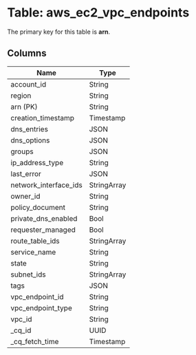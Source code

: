 # Table: aws_ec2_vpc_endpoints


The primary key for this table is **arn**.


## Columns
| Name          | Type          |
| ------------- | ------------- |
|account_id|String|
|region|String|
|arn (PK)|String|
|creation_timestamp|Timestamp|
|dns_entries|JSON|
|dns_options|JSON|
|groups|JSON|
|ip_address_type|String|
|last_error|JSON|
|network_interface_ids|StringArray|
|owner_id|String|
|policy_document|String|
|private_dns_enabled|Bool|
|requester_managed|Bool|
|route_table_ids|StringArray|
|service_name|String|
|state|String|
|subnet_ids|StringArray|
|tags|JSON|
|vpc_endpoint_id|String|
|vpc_endpoint_type|String|
|vpc_id|String|
|_cq_id|UUID|
|_cq_fetch_time|Timestamp|